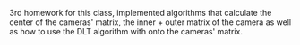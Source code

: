 3rd homework for this class, implemented algorithms that calculate the center of the cameras' matrix, the inner + outer matrix of the camera as well as how to use the DLT algorithm with onto the cameras' matrix.
